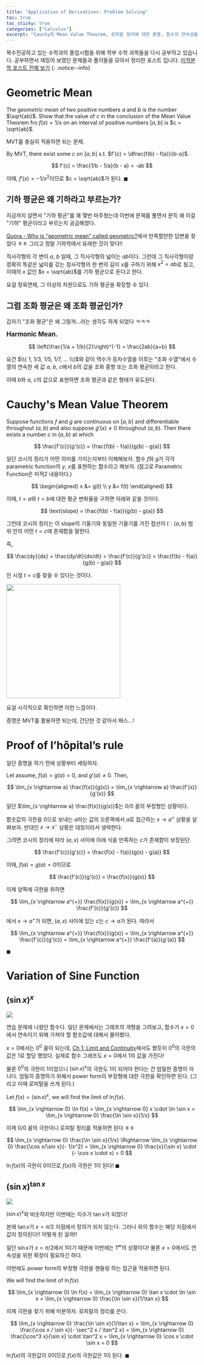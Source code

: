 ```yaml
---
title: "Application of Derivatives: Problem Solving"
toc: true
toc_sticky: true
categories: ["Calculus"]
excerpt: "Cauchy의 Mean Value Theorem, 로피탈 정리에 대한 증명, 함수의 연속성을 위한 확장."
---
```


복수전공하고 있는 수학과의 졸업시험을 위해 학부 수학 과목들을 다시 공부하고 있습니다. 공부하면서 재밌어 보였던 문제들과 풀이들을 모아서 정리한 포스트 입니다. [미적분학 포스트 전체 보기](https://bluehorn07.github.io/categories/calculus)
{: .notice--info}

# Geometric Mean

<div class="notice" markdown="1">

The *geometric mean* of two positive numbers $a$ and $b$ is the number $\sqrt{ab}$. Show that the value of $c$ in the conclusion of the Mean Value Theorem fro $f(x) = 1/x$ on an interval of positive numbers $[a, b]$ is $c = \sqrt{ab}$.

</div>

MVT를 충실히 적용하면 되는 문제.

By MVT, there exist some $c$ on $[a, b]$ s.t. $f'(c) = \dfrac{f(b) - f(a)}{b-a}$.

$$
f'(c) = \frac{1/b - 1/a}{b - a} = -ab
$$

이때, $f'(x) = - 1 / x^2$이므로 $c = \sqrt{ab}$가 된다. $\blacksquare$

## 기하 평균은 왜 기하라고 부르는가?

지금까지 살면서 "기하 평균"를 꽤 몇번 마주쳤는데 이번에 문제를 풀면서 문득 왜 이걸 "기하" 평균이라고 부르는지 궁금해졌다.

[Quora - Why is "geometric mean" called geometric?](https://www.quora.com/Why-is-geometric-mean-called-geometric/answer/Manuel-Loureiro-1?ch=10&oid=11749497&share=c6f13763&srid=UrDgl&target_type=answer)에서 만족할만한 답변을 찾았다 ㅎㅎ 그리고 정말 기하학에서 유래한 것이 맞다!!

직사각형의 각 변이 $a$, $b$ 일때, 그 직사각형의 넓이는 $ab$이다. 그런데 그 직사각형이랑 정확히 똑같은 넓이를 갖는 정사각형의 한 변의 길이 $x$를 구하기 위해 $x^2 = ab$로 뒀고, 이때의 $x$ 값인 $x = \sqrt{ab}$를 기하 평균으로 둔다고 한다.

요걸 정육면체, 그 이상의 차원으로도 기하 평균을 확장할 수 있다.

## 그럼 조화 평균은 왜 조화 평균인가?

갑자기 "조화 평균"은 왜 그럴까...라는 생각도 하게 되었다 ㅋㅋㅋ

<div class="notice" markdown="1">

<big><b>Harmonic Mean.</b></big>

$$
\left(\frac{1/a + 1/b}{2}\right)^{-1} = \frac{2ab}{a+b}
$$

</div>

요건 $\\{ 1, 1/3, 1/5, 1/7, ... \\}$와 같이 역수가 등차수열을 이루는 "조화 수열"에서 수열의 연속한 세 값 $a$, $b$, $c$에서 $b$의 값을 조화 중항 또는 조화 평균이라고 한다.

이때 $b$와 $a$, $c$의 값으로 표현하면 조화 평균과 같은 형태가 유도된다.

# Cauchy's Mean Value Theorem

<div class="notice" markdown="1">

Suppose functions $f$ and $g$ are continuous on $[a, b]$ and differentiable throughout $(a, b)$ and also suppose $g'(x) \ne 0$ throughout $(a, b)$. Then there exists a number $c$ in $(a, b)$ at which

$$
\frac{f'(c)}{g'(c)} = \frac{f(b) - f(a)}{g(b) - g(a)}
$$

</div>

일단 코시의 정리가 어떤 의미를 가지는지부터 이해해보자. 함수 $f$와 $g$가 각각 parametric function의 $y$, $x$를 표현하는 함수라고 해보자. (참고로 Parametric Function은 미적2 내용이다.)

$$
\begin{aligned}
x &= g(t) \\
y &= f(t)
\end{aligned}
$$

이때, $t=a$와 $t=b$에 대한 평균 변화율을 구하면 아래와 같을 것이다.

$$
\text{slope} = \frac{f(b) - f(a)}{g(b) - g(a)}
$$

그런데 코시의 정리는 이 slope의 기울기와 동일한 기울기를 가진 접선이 $t: (a, b)$ 범위 안의 어떤 $t=c$에 존재함을 말한다.

즉,

$$
\frac{dy}{dx} = \frac{dy/dt}{dx/dt} = \frac{f'(c)}{g'(c)} = \frac{f(b) - f(a)}{g(b) - g(a)}
$$

인 시점 $t=c$를 찾을 수 있다는 것이다.

<div class="img-wrapper">
<img src="/images/mathematics/calculus/cauchy-mean-value-theorem.png" width="300px">
</div>

요걸 시각적으로 확인하면 이런 느낌이다.

증명은 MVT를 활용하면 되는데, 간단한 것 같아서 패스...!

# Proof of l’hôpital’s rule

일단 증명을 하기 전에 상황부터 세팅하자.

<div class="notice" markdown="1">

Let assume, $f(a) = g(a) = 0$, and $g'(a) \ne 0$. Then,

$$
\lim_{x \rightarrow a} \frac{f(x)}{g(x)} = \lim_{x \rightarrow a} \frac{f'(x)}{g'(x)}
$$

</div>

일단 $\lim_{x \rightarrow a} \frac{f(x)}{g(x)}$는 $0/0$ 꼴의 부정형인 상황이다.

함숫값의 극한을 0으로 보내는 $a$라는 값의 오른쪽에서 $a$로 접근하는 $x \rightarrow a^{+}$ 상황을 살펴보자. 반대인 $x \rightarrow x^{-}$ 상황은 대칭이라서 생략한다.

그려면 코시의 정리에 따라 $(a, x)$ 사이에 아래 식을 만족하는 $c$가 존재함이 보장된단.

$$
\frac{f'(c)}{g'(c)} = \frac{f(x) - f(a)}{g(x) - g(a)}
$$

이때, $f(a) = g(a) = 0$이므로

$$
\frac{f'(c)}{g'(c)} = \frac{f(x)}{g(x)}
$$

이제 양쪽에 극한을 취하면


$$
\lim_{x \rightarrow a^{+}} \frac{f(x)}{g(x)} = \lim_{x \rightarrow a^{+}} \frac{f'(c)}{g'(c)}
$$

에서 $x \rightarrow a^{+}$가 되면, $(a, x)$ 사이에 있는 $c$는 $c \rightarrow a$가 된다. 따라서

$$
\lim_{x \rightarrow a^{+}} \frac{f(x)}{g(x)} = \lim_{x \rightarrow a^{+}} \frac{f'(c)}{g'(c)} = \lim_{x \rightarrow a^{+}} \frac{f'(a)}{g'(a)}
$$

$\blacksquare$

# Variation of Sine Function

## $(\sin x)^x$

![](/images/mathematics/calculus/sinx_x.png)

연습 문제에 나왔던 함수다. 일단 문제에서는 그래프의 개형을 그려보고, 함수가 $x=0$에서 연속이기 위해 가져야 할 함숫값에 대해서 물어봤다.

$x=0$에서는 $0^0$ 꼴이 되는데, [Ch 1: Limit and Continuity](https://bluehorn07.github.io/2024/05/01/limit-and-continuity-problem-solving/)에서도 봤듯이 $0^0$의 극한의 값은 $1$로 할당 했었다. 실제로 함수 그래프도 $x = 0$에서 $1$의 값을 가진다!

물론 $0^0$의 극한이 $1$이었으니 $(\sin x)^x$의 극한도 $1$이 되어야 한다는 건 엄밀한 증명이 아니다. 엄밀히 증명하기 위해서 power form의 부정형에 대한 극한을 확인하면 된다. (그리고 이때 로피탈을 쓰게 된다.)

Let $f(x) = (\sin x)^x$, we will find the limit of $\ln f(x)$.

$$
\lim_{x \rightarrow 0} \ln f(x) = \lim_{x \rightarrow 0} x \cdot \ln \sin x = \lim_{x \rightarrow 0} \frac{\ln \sin x}{1/x}
$$

이제 $0/0$ 꼴의 극한이니 로피탈 정리를 적용하면 된다 ㅎㅎ

$$
\lim_{x \rightarrow 0} \frac{\ln \sin x}{1/x} \Rightarrow \lim_{x \rightarrow 0} \frac{\cos x/\sin x}{- 1/x^2} =
\lim_{x \rightarrow 0} \frac{x}{\sin x} \cdot (- \cos x \cdot x) = 0
$$

$\ln f(x)$의 극한이 $0$이므로 $f(x)$의 극한은 $1$이 된다! $\blacksquare$

## $(\sin x)^{\tan x}$

![](/images/mathematics/calculus/sinx_tanx.png)

$(\sin x)^x$와 비슷하지만 이번에는 지수가 $\tan x$가 되었다!

본래 $\tan x$가 $x = \pi/2$ 지점에서 정의가 되지 않는다. 그러나 위의 함수는 해당 지점에서 값이 정의된다!! 어떻게 된 걸까!!

일단 $\sin x$가 $x = \pi/2$에서 $1$이기 때문에 이번에는 $1^{\infty}$의 상황이다! 물론 $x = 0$에서도 연속성을 위한 확장이 필요하긴 하다.

이번에도 power form의 부정형 극한을 핸들링 하는 접근을 적용하면 된다.

We will find the limit of $\ln f(x)$

$$
\lim_{x \rightarrow 0} \ln f(x)
= \lim_{x \rightarrow 0} \tan x \cdot \ln \sin x
= \lim_{x \rightarrow 0} \frac{\ln \sin x}{1/\tan x}
$$

이제 극한을 찾기 위해 미분하자. 로피탈의 정리를 쓴다.

$$
\lim_{x \rightarrow 0} \frac{\ln \sin x}{1/\tan x}
= \lim_{x \rightarrow 0} \frac{\cos x / \sin x}{- \sec^2 x / \tan^2 x}
= \lim_{x \rightarrow 0} \frac{\cos^3 x}{\sin x} \cdot \tan^2 x
= \lim_{x \rightarrow 0} \cos x \cdot \sin x = 0
$$

$\ln f(x)$의 극한값이 $0$이므로 $f(x)$의 극한값은 $1$이 된다. $\blacksquare$

